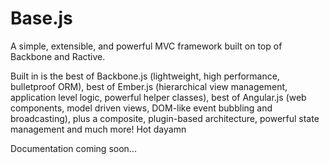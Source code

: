 # Base.js

A simple, extensible, and powerful MVC framework built on top of Backbone and Ractive.

Built in is the best of Backbone.js (lightweight, high performance, bulletproof ORM), best of
Ember.js (hierarchical view management, application level logic, powerful helper classes), best of
Angular.js (web components, model driven views, DOM-like event bubbling and broadcasting), plus
a composite, plugin-based architecture, powerful state management and much more!
Hot dayamn

Documentation coming soon...